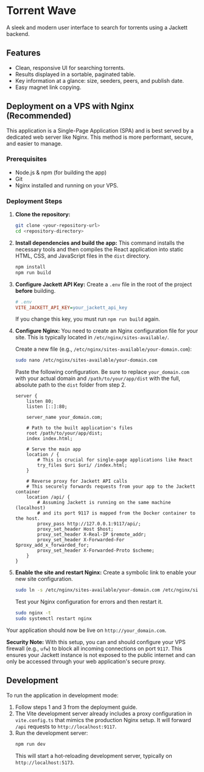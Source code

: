 # Torrent Wave

A sleek and modern user interface to search for torrents using a Jackett backend.

## Features

- Clean, responsive UI for searching torrents.
- Results displayed in a sortable, paginated table.
- Key information at a glance: size, seeders, peers, and publish date.
- Easy magnet link copying.

## Deployment on a VPS with Nginx (Recommended)

This application is a Single-Page Application (SPA) and is best served by a dedicated web server like Nginx. This method is more performant, secure, and easier to manage.

### Prerequisites

- Node.js & npm (for building the app)
- Git
- Nginx installed and running on your VPS.

### Deployment Steps

1.  **Clone the repository:**
    ```bash
    git clone <your-repository-url>
    cd <repository-directory>
    ```

2.  **Install dependencies and build the app:**
    This command installs the necessary tools and then compiles the React application into static HTML, CSS, and JavaScript files in the `dist` directory.
    ```bash
    npm install
    npm run build
    ```

3.  **Configure Jackett API Key:**
    Create a `.env` file in the root of the project **before** building.
    ```ini
    # .env
    VITE_JACKETT_API_KEY=your_jackett_api_key
    ```
    If you change this key, you must run `npm run build` again.

4.  **Configure Nginx:**
    You need to create an Nginx configuration file for your site. This is typically located in `/etc/nginx/sites-available/`.

    Create a new file (e.g., `/etc/nginx/sites-available/your-domain.com`):
    ```bash
    sudo nano /etc/nginx/sites-available/your-domain.com
    ```

    Paste the following configuration. Be sure to replace `your_domain.com` with your actual domain and `/path/to/your/app/dist` with the full, absolute path to the `dist` folder from step 2.

    ```nginx
    server {
        listen 80;
        listen [::]:80;

        server_name your_domain.com;

        # Path to the built application's files
        root /path/to/your/app/dist;
        index index.html;

        # Serve the main app
        location / {
            # This is crucial for single-page applications like React
            try_files $uri $uri/ /index.html;
        }

        # Reverse proxy for Jackett API calls
        # This securely forwards requests from your app to the Jackett container
        location /api/ {
            # Assuming Jackett is running on the same machine (localhost)
            # and its port 9117 is mapped from the Docker container to the host.
            proxy_pass http://127.0.0.1:9117/api/;
            proxy_set_header Host $host;
            proxy_set_header X-Real-IP $remote_addr;
            proxy_set_header X-Forwarded-For $proxy_add_x_forwarded_for;
            proxy_set_header X-Forwarded-Proto $scheme;
        }
    }
    ```

5.  **Enable the site and restart Nginx:**
    Create a symbolic link to enable your new site configuration.
    ```bash
    sudo ln -s /etc/nginx/sites-available/your-domain.com /etc/nginx/sites-enabled/
    ```
    Test your Nginx configuration for errors and then restart it.
    ```bash
    sudo nginx -t
    sudo systemctl restart nginx
    ```

Your application should now be live on `http://your_domain.com`.

**Security Note:** With this setup, you can and should configure your VPS firewall (e.g., `ufw`) to block all incoming connections on port `9117`. This ensures your Jackett instance is not exposed to the public internet and can only be accessed through your web application's secure proxy.

## Development

To run the application in development mode:

1.  Follow steps 1 and 3 from the deployment guide.
2.  The Vite development server already includes a proxy configuration in `vite.config.ts` that mimics the production Nginx setup. It will forward `/api` requests to `http://localhost:9117`.
3.  Run the development server:
    ```bash
    npm run dev
    ```
    This will start a hot-reloading development server, typically on `http://localhost:5173`.
